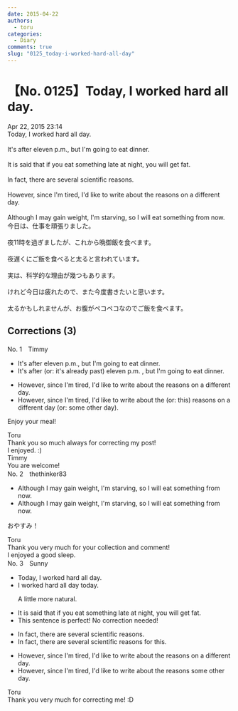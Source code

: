 ```yaml
---
date: 2015-04-22
authors:
  - toru
categories:
  - Diary
comments: true
slug: "0125_today-i-worked-hard-all-day"
---
```


# 【No. 0125】Today, I worked hard all day.
<div class="date">Apr 22, 2015 23:14</div>
<div id="post"><div id="body_show_ori">
Today, I worked hard all day.<br/><br/> It's after eleven p.m., but I'm going to eat dinner.<br/><br/>It is said that if you eat something late at night, you will get fat.<br/><br/>In fact, there are several scientific reasons.<br/><br/>However, since I'm tired, I'd like to write about the reasons on a different day.<br/><br/>Although I may gain weight, I'm starving, so I will eat something from now.
</div></div>

<!-- more -->

<div id="post_ja"><div id="body_show_mo">
今日は、仕事を頑張りました。<br/><br/>夜11時を過ぎましたが、これから晩御飯を食べます。<br/><br/>夜遅くにご飯を食べると太ると言われています。<br/><br/>実は、科学的な理由が幾つもあります。<br/><br/>けれど今日は疲れたので、また今度書きたいと思います。<br/><br/>太るかもしれませんが、お腹がペコペコなのでご飯を食べます。
</div></div>

## Corrections (3)
<div id="block"><div class="first_name"> No. 1　<span class="just_name">Timmy</span></div><div id="block2">
<ul class="correction_field">
<li class="incorrect">It's after eleven p.m., but I'm going to eat dinner.</li>
<li class="corrected correct">
It's after (or: <span class="f_blue">it's already past</span>) eleven p.m. , but I'm going to eat dinner.
</li>
</ul>
<ul class="correction_field">
<li class="incorrect">However, since I'm tired, I'd like to write about the reasons on a different day.</li>
<li class="corrected correct">
However, since I'm tired, I'd like to write about the (or: <span class="f_blue">this</span>) reasons on a different day (or: <span class="f_blue">some other day</span>).
</li>
</ul>
<p class="comment_small">
 Enjoy your meal!
</p>

</div><div class="name"><span class="just_name">Toru</span><br>
Thank you so much always for correcting my post!<br/>I enjoyed. :)
</div>
<div class="name"><span class="just_name">Timmy</span><br>
You are welcome!
</div>
</div>
<div id="block"><div class="first_name"> No. 2　<span class="just_name">thethinker83</span></div><div id="block2">
<ul class="correction_field">
<li class="incorrect">Although I may gain weight, I'm starving, so I will eat something from now.</li>
<li class="corrected correct">
Although I may gain weight, I'm starving, so I will eat something <span class="f_gray"><span class="sline">from </span></span>now.
</li>
</ul>
<p class="comment_small">
 おやすみ！
</p>

</div><div class="name"><span class="just_name">Toru</span><br>
Thank you very much for your collection and comment!<br/>I enjoyed a good sleep.
</div>
</div>
<div id="block"><div class="first_name"> No. 3　<span class="just_name">Sunny</span></div><div id="block2">
<ul class="correction_field">
<li class="incorrect">Today, I worked hard all day.</li>
<li class="corrected correct">
I worked hard all day today.
<p class="correction_comment">A little more natural.</p>
</li>
</ul>
<ul class="correction_field">
<li class="incorrect">It is said that if you eat something late at night, you will get fat.</li>
<li class="corrected perfect">This sentence is perfect! No correction needed!</li>
</ul>
<ul class="correction_field">
<li class="incorrect">In fact, there are several scientific reasons.</li>
<li class="corrected correct">
In fact, there are several scientific reasons for this.
</li>
</ul>
<ul class="correction_field">
<li class="incorrect">However, since I'm tired, I'd like to write about the reasons on a different day.</li>
<li class="corrected correct">
However, since I'm tired, I'd like to write about the reasons some other day.
</li>
</ul>
</div><div class="name"><span class="just_name">Toru</span><br>
Thank you very much for correcting me! :D
</div>
</div>

